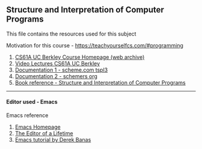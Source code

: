 <h2>Structure and Interpretation of Computer Programs</h2>

This file contains the resources used for this subject

Motivation for this course - https://teachyourselfcs.com/#programming

1. [CS61A UC Berkley Course Homepage (web archive)](https://web.archive.org/web/20100224053558/http://inst.eecs.berkeley.edu:80/~cs61a/sp10/)
2. [Video Lectures CS61A UC Berkley](https://www.youtube.com/playlist?list=PLhMnuBfGeCDNgVzLPxF9o5UNKG1b-LFY9)
3. [Documentation 1 - scheme.com tspl3 ](https://scheme.com/tspl3/)
4. [Documentation 2 - schemers org](https://schemers.org/)
5. [Book reference - Structure and Interpretation of Computer Programs](https://www.amazon.com/Structure-Interpretation-Computer-Programs-Engineering/dp/0262510871)

---

<h4>Editor used - Emacs</h4> 

Emacs reference 
1. [Emacs Homepage](https://www.gnu.org/software/emacs/)
2. [The Editor of a Lifetime](https://www.youtube.com/watch?v=VADudzQGvU8)
3. [Emacs tutorial by Derek Banas](https://www.youtube.com/watch?v=Iagbv974GlQ)

